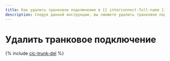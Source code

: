 ```yaml
---
title: Как удалить транковое подключение в {{ interconnect-full-name }}
description: Следуя данной инструкции, вы сможете удалить транковое подключение в {{ interconnect-name }}.
---
```


# Удалить транковое подключение

{% include [cic-trunk-del](../../_tutorials/routing/trunk-del.md) %}

